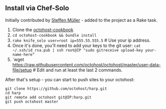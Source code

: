 ## Install via Chef-Solo

Initially contributed by [Steffen Müller](https://github.com/steffenmllr) - added to the project as a Rake task.

1. Clone the [octohost-cookbook](https://github.com/octohost/octohost-cookbook)
2. `cd octohost-cookbook && bundle install`
3. `rake knife_solo user=root ip=555.55.555.5` # Use your ip address.
4. Once it's done, you'll need to add your keys to the git user: `cat ~/.ssh/id_rsa.pub | ssh root@IP "sudo gitreceive upload-key your-name-here"`
5. `wget https://raw.githubusercontent.com/octohost/octohost/master/user-data-file/setup # Edit and run at least the last 2 commands.

After that's setup - you can start to push sites to your octohost:

```
git clone https://github.com/octohost/harp.git
cd harp
git remote add octohost git@IP:harp.git
git push octohost master
```
